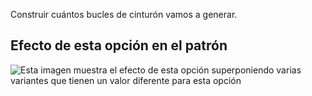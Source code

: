 Construir cuántos bucles de cinturón vamos a generar.

## Efecto de esta opción en el patrón

![Esta imagen muestra el efecto de esta opción superponiendo varias variantes que tienen un valor diferente para esta opción](charlie_beltloops_sample.svg "Efecto de esta opción en el patrón")
